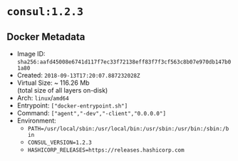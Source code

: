 # `consul:1.2.3`

## Docker Metadata

- Image ID: `sha256:aafd45008e6741d117f7ec33f72138eff83f7f3cf563c8b07e970db147b01a80`
- Created: `2018-09-13T17:20:07.887232028Z`
- Virtual Size: ~ 116.26 Mb  
  (total size of all layers on-disk)
- Arch: `linux`/`amd64`
- Entrypoint: `["docker-entrypoint.sh"]`
- Command: `["agent","-dev","-client","0.0.0.0"]`
- Environment:
  - `PATH=/usr/local/sbin:/usr/local/bin:/usr/sbin:/usr/bin:/sbin:/bin`
  - `CONSUL_VERSION=1.2.3`
  - `HASHICORP_RELEASES=https://releases.hashicorp.com`
